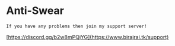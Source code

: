 # Anti-Swear


`If you have any problems then join my support server!`


[https://discord.gg/b2w8mPQjYG](https://www.birajrai.tk/support)


